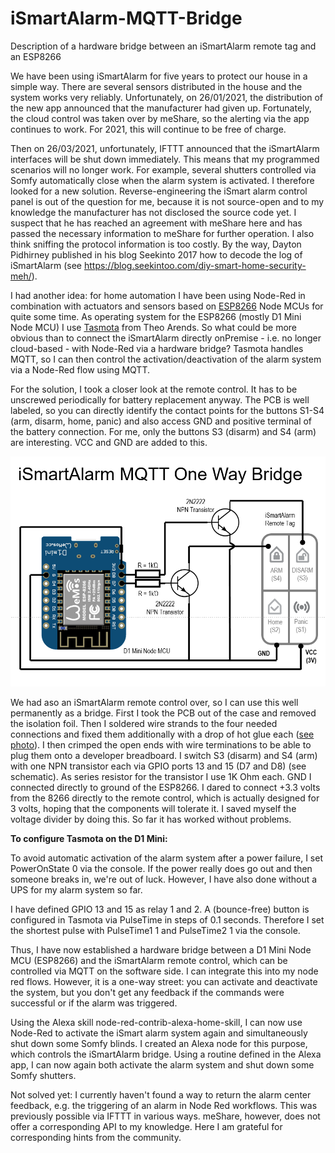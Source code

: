 # iSmartAlarm-MQTT-Bridge
Description of a hardware bridge between an iSmartAlarm remote tag and an ESP8266

We have been using iSmartAlarm for five years to protect our house in a simple way. There are several sensors distributed in the house and the system works very reliably. Unfortunately, on 26/01/2021, the distribution of the new app announced that the manufacturer had given up. Fortunately, the cloud control was taken over by meShare, so the alerting via the app continues to work. For 2021, this will continue to be free of charge.

Then on 26/03/2021, unfortunately, IFTTT announced that the iSmartAlarm interfaces will be shut down immediately. This means that my programmed scenarios will no longer work. For example, several shutters controlled via Somfy automatically close when the alarm system is activated. I therefore looked for a new solution. Reverse-engineering the iSmart alarm control panel is out of the question for me, because it is not source-open and to my knowledge the manufacturer has not disclosed the source code yet. I suspect that he has reached an agreement with meShare here and has passed the necessary information to meShare for further operation. I also think sniffing the protocol information is too costly. By the way, Dayton Pidhirney published in his blog Seekinto 2017 how to decode the log of iSmartAlarm (see https://blog.seekintoo.com/diy-smart-home-security-meh/).

I had another idea: for home automation I have been using Node-Red in combination with actuators and sensors based on [ESP8266](https://de.wikipedia.org/wiki/ESP8266) Node MCUs for quite some time. As operating system for the ESP8266 (mostly D1 Mini Node MCU) I use [Tasmota](https://github.com/arendst/Tasmota) from Theo Arends. So what could be more obvious than to connect the iSmartAlarm directly onPremise - i.e. no longer cloud-based - with Node-Red via a hardware bridge? Tasmota handles MQTT, so I can then control the activation/deactivation of the alarm system via a Node-Red flow using MQTT.

For the solution, I took a closer look at the remote control. It has to be unscrewed periodically for battery replacement anyway. The PCB is well labeled, so you can directly identify the contact points for the buttons S1-S4 (arm, disarm, home, panic) and also access GND and positive terminal of the battery connection. For me, only the buttons S3 (disarm) and S4 (arm) are interesting. VCC and GND are added to this.

![iSmartAlarm MQTT Bridge schematic](iSmartAlarm_MQTT_Bridge_schematic.png)

We had aso an iSmartAlarm remote control over, so I can use this well permanently as a bridge. First I took the PCB out of the case and removed the isolation foil. Then I soldered wire strands to the four needed connections and fixed them additionally with a drop of hot glue each ([see photo](https://github.com/Programmierfreund/iSmartAlarm-MQTT-Bridge/blob/main/iSmartAlarm_MQTT_Bridge_soldering_points.png)). I then crimped the open ends with wire terminations to be able to plug them onto a developer breadboard. I switch S3 (disarm) and S4 (arm) with one NPN transistor each via GPIO ports 13 and 15 (D7 and D8) (see schematic). As series resistor for the transistor I use 1K Ohm each. GND I connected directly to ground of the ESP8266. I dared to connect +3.3 volts from the 8266 directly to the remote control, which is actually designed for 3 volts, hoping that the components will tolerate it. I saved myself the voltage divider by doing this. So far it has worked without problems.

**To configure Tasmota on the D1 Mini:**

To avoid automatic activation of the alarm system after a power failure, I set PowerOnState 0 via the console. If the power really does go out and then someone breaks in, we're out of luck. However, I have also done without a UPS for my alarm system so far.

I have defined GPIO 13 and 15 as relay 1 and 2. A (bounce-free) button is configured in Tasmota via PulseTime in steps of 0.1 seconds. Therefore I set the shortest pulse with PulseTime1 1 and PulseTime2 1 via the console.

Thus, I have now established a hardware bridge between a D1 Mini Node MCU (ESP8266) and the iSmartAlarm remote control, which can be controlled via MQTT on the software side. I can integrate this into my node red flows. However, it is a one-way street: you can activate and deactivate the system, but you don't get any feedback if the commands were successful or if the alarm was triggered.

Using the Alexa skill node-red-contrib-alexa-home-skill, I can now use Node-Red to activate the iSmart alarm system again and simultaneously shut down some Somfy blinds. I created an Alexa node for this purpose, which controls the iSmartAlarm bridge. Using a routine defined in the Alexa app, I can now again both activate the alarm system and shut down some Somfy shutters.

Not solved yet: I currently haven't found a way to return the alarm center feedback, e.g. the triggering of an alarm in Node Red workflows. This was previously possible via IFTTT in various ways. meShare, however, does not offer a corresponding API to my knowledge. Here I am grateful for corresponding hints from the community.
